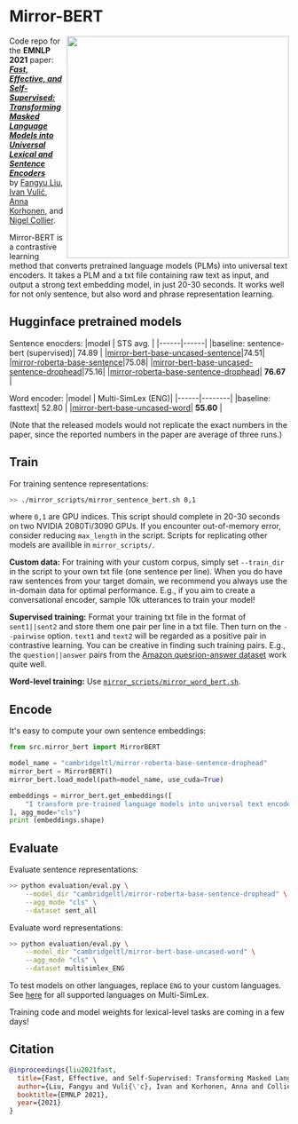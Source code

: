 # Mirror-BERT

<img align="right" width="400"  src="https://production-media.paperswithcode.com/methods/cd18d6ac-ca08-4fdb-bc69-69e4551372d1.png">

Code repo for the **EMNLP 2021** paper: <br>
[***Fast, Effective, and Self-Supervised: Transforming Masked Language Models into Universal Lexical and Sentence Encoders***](https://arxiv.org/pdf/2104.08027.pdf)<br>
by [Fangyu Liu](http://fangyuliu.me/about.html), [Ivan Vulić](https://sites.google.com/site/ivanvulic/), [Anna Korhonen](https://sites.google.com/site/annakorhonen/), and [Nigel Collier](https://sites.google.com/site/nhcollier/). 

Mirror-BERT is a contrastive learning method that converts pretrained language models (PLMs) into universal text encoders. It takes a PLM and a txt file containing raw text as input, and output a strong text embedding model, in just 20-30 seconds. It works well for not only sentence, but also word and phrase representation learning.

## Hugginface pretrained models

Sentence enocders:
|model | STS avg. |
|------|------|
|baseline: sentence-bert (supervised)| 74.89 |
|[mirror-bert-base-uncased-sentence](https://huggingface.co/cambridgeltl/mirror-bert-base-uncased-sentence)|74.51|
|[mirror-roberta-base-sentence](https://huggingface.co/cambridgeltl/mirror-roberta-base-sentence)|75.08|
|[mirror-bert-base-uncased-sentence-drophead](https://huggingface.co/cambridgeltl/mirror-bert-base-uncased-sentence-drophead)|75.16|
|[mirror-roberta-base-sentence-drophead](https://huggingface.co/cambridgeltl/mirror-roberta-base-sentence-drophead)| **76.67** |

Word encoder:
|model | Multi-SimLex (ENG)|
|------|--------|
|baseline: fasttext| 52.80 |
|[mirror-bert-base-uncased-word](https://huggingface.co/cambridgeltl/mirror-bert-base-uncased-word)| **55.60** |

(Note that the released models would not replicate the exact numbers in the paper, since the reported numbers in the paper are average of three runs.)

## Train
For training sentence representations:
```bash
>> ./mirror_scripts/mirror_sentence_bert.sh 0,1
```
where `0,1` are GPU indices. This script should complete in 20-30 seconds on two NVIDIA 2080Ti/3090 GPUs. If you encounter out-of-memory error, consider reducing `max_length` in the script. Scripts for replicating other models are availible in `mirror_scripts/`.

**Custom data:** For training with your custom corpus, simply set `--train_dir` in the script to your own txt file (one sentence per line). When you do have raw sentences from your target domain, we recommend you always use the in-domain data for optimal performance. E.g., if you aim to create a conversational encoder, sample 10k utterances to train your model!

**Supervised training:** Format your training txt file in the format of `sent1||sent2` and store them one pair per line in a txt file. Then turn on the `--pairwise` option. `text1` and `text2` will be regarded as a positive pair in contrastive learning. You can be creative in finding such training pairs. E.g., the `question||answer` pairs from the [Amazon quesrion-answer dataset](https://jmcauley.ucsd.edu/data/amazon/qa/) work quite well.

**Word-level training:** Use [`mirror_scripts/mirror_word_bert.sh`](https://github.com/cambridgeltl/mirror-bert/blob/main/mirror_scripts/mirror_word_bert.sh). 

## Encode 
It's easy to compute your own sentence embeddings:
```python
from src.mirror_bert import MirrorBERT

model_name = "cambridgeltl/mirror-roberta-base-sentence-drophead"
mirror_bert = MirrorBERT()
mirror_bert.load_model(path=model_name, use_cuda=True)

embeddings = mirror_bert.get_embeddings([
    "I transform pre-trained language models into universal text encoders.",
], agg_mode="cls")
print (embeddings.shape)
```

## Evaluate
Evaluate sentence representations:
```bash
>> python evaluation/eval.py \
	--model_dir "cambridgeltl/mirror-roberta-base-sentence-drophead" \
	--agg_mode "cls" \
	--dataset sent_all
```

Evaluate word representations:
```bash
>> python evaluation/eval.py \
	--model_dir "cambridgeltl/mirror-bert-base-uncased-word" \
	--agg_mode "cls" \
	--dataset multisimlex_ENG
```
To test models on other languages, replace `ENG` to your custom languages. See [here](https://multisimlex.com/) for all supported languages on Multi-SimLex.


Training code and model weights for lexical-level tasks are coming in a few days!

## Citation
```bibtex
@inproceedings{liu2021fast,
  title={Fast, Effective, and Self-Supervised: Transforming Masked Language Models into Universal Lexical and Sentence Encoders},
  author={Liu, Fangyu and Vuli{\'c}, Ivan and Korhonen, Anna and Collier, Nigel},
  booktitle={EMNLP 2021},
  year={2021}
}
```
